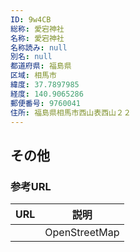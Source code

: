 ```yaml
---
ID: 9w4CB
総称: 愛宕神社
名称: 愛宕神社
名称読み: null
別名: null
都道府県: 福島県
区域: 相馬市
緯度: 37.7897985
経度: 140.9065286
郵便番号: 9760041
住所: 福島県相馬市西山表西山２２
---
```


## その他

### 参考URL

| URL | 説明          |
| --- | ------------- |
|     | OpenStreetMap |
